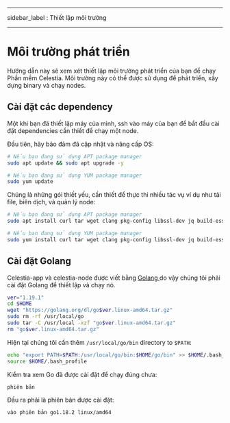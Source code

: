 - - -
sidebar_label : Thiết lập môi trường
- - -

# Môi trường phát triển

Hướng dẫn này sẽ xem xét thiết lập môi trường phát triển của bạn để chạy Phần mềm Celestia. Môi trường này có thể được sử dụng để phát triển, xây dựng binary và chạy nodes.

## Cài đặt các dependency

Một khi bạn đã thiết lập máy của mình, ssh vào máy của bạn để bắt đầu cài đặt dependencies cần thiết để chạy một node.

Đầu tiên, hãy bảo đảm đã cập nhật và nâng cấp OS:

```sh
# Nếu bạn đang sử dụng APT package manager
sudo apt update && sudo apt upgrade -y

# Nếu bạn đang sử dụng YUM package manager
sudo yum update
```

Chúng là những gói thiết yếu, cần thiết để thực thi nhiều tác vụ ví dụ như tải file, biên dịch, và quản lý node:

<!-- markdownlint-disable MD013 -->
```sh
# Nếu bạn đang sử dụng APT package manager
sudo apt install curl tar wget clang pkg-config libssl-dev jq build-essential git make ncdu -y

# Nếu bạn đang sử dụng YUM package manager
sudo yum install curl tar wget clang pkg-config libssl-dev jq build-essential git make ncdu -y
```
<!-- markdownlint-enable MD013 -->

## Cài đặt Golang

Celestia-app và celestia-node được viết bằng [ Golang ](https://go.dev/) do vậy chúng tôi phải cài đặt Golang để thiết lập và chạy nó.

```sh
ver="1.19.1"
cd $HOME
wget "https://golang.org/dl/go$ver.linux-amd64.tar.gz"
sudo rm -rf /usr/local/go
sudo tar -C /usr/local -xzf "go$ver.linux-amd64.tar.gz"
rm "go$ver.linux-amd64.tar.gz"
```

Hiện tại chúng tôi cần thêm `/usr/local/go/bin` directory to `$PATH`:

```sh
echo "export PATH=$PATH:/usr/local/go/bin:$HOME/go/bin" >> $HOME/.bash_profile
source $HOME/.bash_profile
```

Kiểm tra xem Go đã được cài đặt để chạy đúng chưa:

```sh
phiên bản
```

Đầu ra phải là phiên bản được cài đặt:

```sh
vào phiên bản go1.18.2 linux/amd64
```

